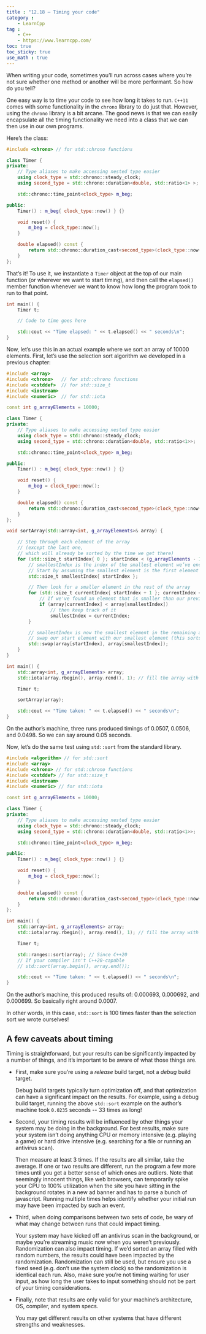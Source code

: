 ```yaml
---
title : "12.18 — Timing your code"
category :
    - LearnCpp
tag : 
    - C++
    - https://www.learncpp.com/
toc: true  
toc_sticky: true 
use_math : true
---
```



When writing your code, sometimes you’ll run across cases where you’re not sure whether one method or another will be more performant. So how do you tell?

One easy way is to time your code to see how long it takes to run. `C++11` comes with some functionality in the `chrono` library to do just that. However, using the `chrono` library is a bit arcane. The good news is that we can easily encapsulate all the timing functionality we need into a class that we can then use in our own programs.

Here’s the class:

```c++
#include <chrono> // for std::chrono functions

class Timer {
private:
    // Type aliases to make accessing nested type easier
    using clock_type = std::chrono::steady_clock;
    using second_type = std::chrono::duration<double, std::ratio<1> >;

    std::chrono::time_point<clock_type> m_beg;

public:
    Timer() : m_beg{ clock_type::now() } {}

    void reset() {
        m_beg = clock_type::now();
    }

    double elapsed() const {
        return std::chrono::duration_cast<second_type>(clock_type::now() - m_beg).count();
    }
};
```

That’s it! To use it, we instantiate a `Timer` object at the top of our main function (or wherever we want to start timing), and then call the `elapsed()` member function whenever we want to know how long the program took to run to that point.

```c++
int main() {
    Timer t;

    // Code to time goes here

    std::cout << "Time elapsed: " << t.elapsed() << " seconds\n";
}
```

Now, let’s use this in an actual example where we sort an array of 10000 elements. First, let’s use the selection sort algorithm we developed in a previous chapter:

```c++
#include <array>
#include <chrono>   // for std::chrono functions
#include <cstddef>  // for std::size_t
#include <iostream>
#include <numeric>  // for std::iota

const int g_arrayElements = 10000;

class Timer {
private:
    // Type aliases to make accessing nested type easier
    using clock_type = std::chrono::steady_clock;
    using second_type = std::chrono::duration<double, std::ratio<1>>;

    std::chrono::time_point<clock_type> m_beg;

public:
    Timer() : m_beg{ clock_type::now() } {}

    void reset() {
        m_beg = clock_type::now();
    }

    double elapsed() const {
        return std::chrono::duration_cast<second_type>(clock_type::now() - m_beg).count();
    }
};

void sortArray(std::array<int, g_arrayElements>& array) {

    // Step through each element of the array
    // (except the last one,
    // which will already be sorted by the time we get there)
    for (std::size_t startIndex{ 0 }; startIndex < (g_arrayElements - 1); ++startIndex) {
        // smallestIndex is the index of the smallest element we’ve encountered this iteration
        // Start by assuming the smallest element is the first element of this iteration
        std::size_t smallestIndex{ startIndex };

        // Then look for a smaller element in the rest of the array
        for (std::size_t currentIndex{ startIndex + 1 }; currentIndex < g_arrayElements; ++currentIndex) {
            // If we've found an element that is smaller than our previously found smallest
            if (array[currentIndex] < array[smallestIndex])
                // then keep track of it
                smallestIndex = currentIndex;
        }

        // smallestIndex is now the smallest element in the remaining array
        // swap our start element with our smallest element (this sorts it into the correct place)
        std::swap(array[startIndex], array[smallestIndex]);
    }
}

int main() {
    std::array<int, g_arrayElements> array;
    std::iota(array.rbegin(), array.rend(), 1); // fill the array with values 10000 to 1

    Timer t;

    sortArray(array);

    std::cout << "Time taken: " << t.elapsed() << " seconds\n";
}
```

On the author’s machine, three runs produced timings of 0.0507, 0.0506, and 0.0498. So we can say around 0.05 seconds.

Now, let’s do the same test using `std::sort` from the standard library.

```c++
#include <algorithm> // for std::sort
#include <array>
#include <chrono> // for std::chrono functions
#include <cstddef> // for std::size_t
#include <iostream>
#include <numeric> // for std::iota

const int g_arrayElements = 10000;

class Timer {
private:
    // Type aliases to make accessing nested type easier
    using clock_type = std::chrono::steady_clock;
    using second_type = std::chrono::duration<double, std::ratio<1>>;

    std::chrono::time_point<clock_type> m_beg;

public:
    Timer() : m_beg{ clock_type::now() } {}

    void reset() {
        m_beg = clock_type::now();
    }

    double elapsed() const {
        return std::chrono::duration_cast<second_type>(clock_type::now() - m_beg).count();
    }
};

int main() {
    std::array<int, g_arrayElements> array;
    std::iota(array.rbegin(), array.rend(), 1); // fill the array with values 10000 to 1

    Timer t;

    std::ranges::sort(array); // Since C++20
    // If your compiler isn't C++20-capable
    // std::sort(array.begin(), array.end());

    std::cout << "Time taken: " << t.elapsed() << " seconds\n";
}
```

On the author’s machine, this produced results of: 0.000693, 0.000692, and 0.000699. So basically right around 0.0007.

In other words, in this case, `std::sort` is 100 times faster than the selection sort we wrote ourselves!


## A few caveats about timing

Timing is straightforward, but your results can be significantly impacted by a number of things, and it’s important to be aware of what those things are.

- First, make sure you’re using a *release* build target, not a *debug* build target.

    Debug build targets typically turn optimization off, and that optimization can have a significant impact on the results. For example, using a debug build target, running the above `std::sort` example on the author’s machine took `0.0235` seconds -- 33 times as long!

- Second, your timing results will be influenced by other things your system may be doing in the background. 
    For best results, make sure your system isn’t doing anything CPU or memory intensive (e.g. playing a game) or hard drive intensive (e.g. searching for a file or running an antivirus scan).

    Then measure at least 3 times. If the results are all similar, take the average. If one or two results are different, run the program a few more times until you get a better sense of which ones are outliers. Note that seemingly innocent things, like web browsers, can temporarily spike your CPU to 100% utilization when the site you have sitting in the background rotates in a new ad banner and has to parse a bunch of javascript. Running multiple times helps identify whether your initial run may have been impacted by such an event.

- Third, when doing comparisons between two sets of code, be wary of what may change between runs that could impact timing.

    Your system may have kicked off an antivirus scan in the background, or maybe you’re streaming music now when you weren’t previously. Randomization can also impact timing. If we’d sorted an array filled with random numbers, the results could have been impacted by the randomization. Randomization can still be used, but ensure you use a fixed seed (e.g. don’t use the system clock) so the randomization is identical each run. Also, make sure you’re not timing waiting for user input, as how long the user takes to input something should not be part of your timing considerations.

- Finally, note that results are only valid for your machine’s architecture, OS, compiler, and system specs.

    You may get different results on other systems that have different strengths and weaknesses.